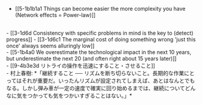 - [[5-1b1b1a1 Things can become easier the more complexity you have (Network effects = Power-law)]]
<br>
- [[3-1d6d Consistency with specific problems in mind is the key to (detect) progress]]
- [[3-1d6c1 The marginal cost of doing something wrong 'just this once' always seems alluringly low]]
<br>
- [[5-1b4a0 We overestimate the technological impact in the next 10 years, but underestimate the next 20 (and often right about 15 years later)]]
<br>
- [[9-4b3e3d リトライの操作を迅速にすること・させること]]
<br>
- 村上春樹:
	*「継続すること ── リズムを断ち切らないこと。長期的な作業にとってはそれが重要だ。いったんリズムが設定されてしまえば、あとはなんとでもなる。しかし弾み車が一定の速度で確実に回り始めるまでは、継続についてどんなに気をつかっても気をつかいすぎることはない。」*